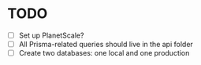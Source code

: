 # TODO

- [ ] Set up PlanetScale?
- [ ] All Prisma-related queries should live in the api folder
- [ ] Create two databases: one local and one production
